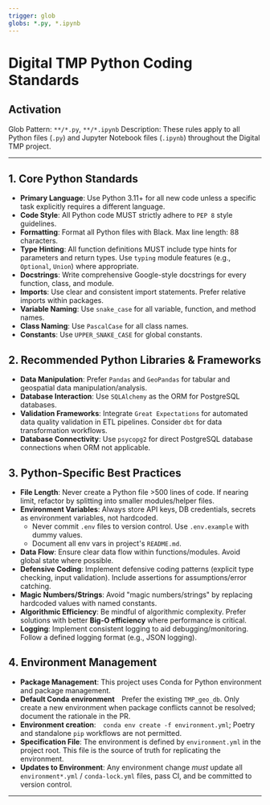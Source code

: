 ```yaml
---
trigger: glob
globs: *.py, *.ipynb
---
```


# Digital TMP Python Coding Standards

## Activation

Glob Pattern: `**/*.py`, `**/*.ipynb`
Description: These rules apply to all Python files (`.py`) and Jupyter Notebook files (`.ipynb`) throughout the Digital TMP project.

---

## 1. Core Python Standards

- **Primary Language**: Use Python 3.11+ for all new code unless a specific task explicitly requires a different language.
- **Code Style**: All Python code MUST strictly adhere to `PEP 8` style guidelines.
- **Formatting**: Format all Python files with Black. Max line length: 88 characters.
- **Type Hinting**: All function definitions MUST include type hints for parameters and return types. Use `typing` module features (e.g., `Optional`, `Union`) where appropriate.
- **Docstrings**: Write comprehensive Google-style docstrings for every function, class, and module.
- **Imports**: Use clear and consistent import statements. Prefer relative imports within packages.
- **Variable Naming**: Use `snake_case` for all variable, function, and method names.
- **Class Naming**: Use `PascalCase` for all class names.
- **Constants**: Use `UPPER_SNAKE_CASE` for global constants.

## 2. Recommended Python Libraries & Frameworks

- **Data Manipulation**: Prefer `Pandas` and `GeoPandas` for tabular and geospatial data manipulation/analysis.
- **Database Interaction**: Use `SQLAlchemy` as the ORM for PostgreSQL databases.
- **Validation Frameworks**: Integrate `Great Expectations` for automated data quality validation in ETL pipelines. Consider `dbt` for data transformation workflows.
- **Database Connectivity**: Use `psycopg2` for direct PostgreSQL database connections when ORM not applicable.

## 3. Python-Specific Best Practices

- **File Length**: Never create a Python file >500 lines of code. If nearing limit, refactor by splitting into smaller modules/helper files.
- **Environment Variables**: Always store API keys, DB credentials, secrets as environment variables, not hardcoded.
    - Never commit `.env` files to version control. Use `.env.example` with dummy values.
    - Document all env vars in project's `README.md`.
- **Data Flow**: Ensure clear data flow within functions/modules. Avoid global state where possible.
- **Defensive Coding**: Implement defensive coding patterns (explicit type checking, input validation). Include assertions for assumptions/error catching.
- **Magic Numbers/Strings**: Avoid "magic numbers/strings" by replacing hardcoded values with named constants.
- **Algorithmic Efficiency**: Be mindful of algorithmic complexity. Prefer solutions with better **Big-O efficiency** where performance is critical.
- **Logging**: Implement consistent logging to aid debugging/monitoring. Follow a defined logging format (e.g., JSON logging).

## 4. Environment Management

- **Package Management**: This project uses Conda for Python environment and package management.
- **Default Conda environment** Prefer the existing `TMP_geo_db`. Only create a new environment when package conflicts cannot be resolved; document the rationale in the PR.
- **Environment creation**: `conda env create -f environment.yml`; Poetry and standalone `pip` workflows are not permitted.
- **Specification File**: The environment is defined by `environment.yml` in the project root. This file is the source of truth for replicating the environment.
- **Updates to Environment**: Any environment change *must* update all `environment*.yml` / `conda-lock.yml` files, pass CI, and be committed to version control.

---